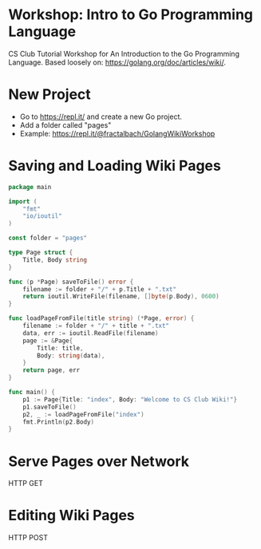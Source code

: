 # Workshop: Intro to Go Programming Language

CS Club Tutorial Workshop for An Introduction to 
the Go Programming Language. 
Based loosely on:
https://golang.org/doc/articles/wiki/.


# New Project 

* Go to https://repl.it/ and create a new Go project.
* Add a folder called "pages"
* Example: https://repl.it/@fractalbach/GolangWikiWorkshop

# Saving and Loading Wiki Pages

```go
package main

import (
    "fmt"
    "io/ioutil"
)

const folder = "pages"

type Page struct {
    Title, Body string
}

func (p *Page) saveToFile() error {
    filename := folder + "/" + p.Title + ".txt"
    return ioutil.WriteFile(filename, []byte(p.Body), 0600)
}

func loadPageFromFile(title string) (*Page, error) {
    filename := folder + "/" + title + ".txt"
    data, err := ioutil.ReadFile(filename)
    page := &Page{
        Title: title, 
        Body: string(data),
    }
    return page, err
}

func main() {
    p1 := Page{Title: "index", Body: "Welcome to CS Club Wiki!"}
    p1.saveToFile()
    p2, _ := loadPageFromFile("index")
    fmt.Println(p2.Body)
}
```



# Serve Pages over Network

HTTP GET

# Editing Wiki Pages

HTTP POST
